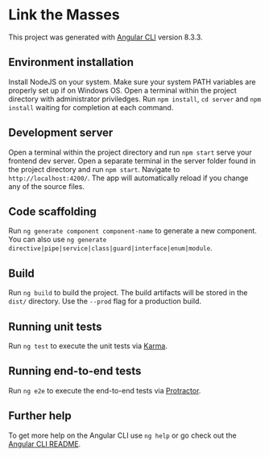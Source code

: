 # Link the Masses

This project was generated with [Angular CLI](https://github.com/angular/angular-cli) version 8.3.3.

## Environment installation

Install NodeJS on your system. Make sure your system PATH variables are properly set up if on Windows OS. Open a terminal within the project directory with administrator priviledges. Run `npm install`, `cd server` and `npm install` waiting for completion at each command. 

## Development server

Open a terminal within the project directory and run `npm start` serve your frontend dev server. Open a separate terminal in the server folder found in the project directory and run `npm start`. Navigate to `http://localhost:4200/`. The app will automatically reload if you change any of the source files.

## Code scaffolding

Run `ng generate component component-name` to generate a new component. You can also use `ng generate directive|pipe|service|class|guard|interface|enum|module`.

## Build

Run `ng build` to build the project. The build artifacts will be stored in the `dist/` directory. Use the `--prod` flag for a production build.

## Running unit tests

Run `ng test` to execute the unit tests via [Karma](https://karma-runner.github.io).

## Running end-to-end tests

Run `ng e2e` to execute the end-to-end tests via [Protractor](http://www.protractortest.org/).

## Further help

To get more help on the Angular CLI use `ng help` or go check out the [Angular CLI README](https://github.com/angular/angular-cli/blob/master/README.md).
